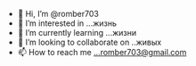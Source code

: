 - 👋 Hi, I’m @romber703
- 👀 I’m interested in ...жизнь
- 🌱 I’m currently learning ...жизни
- 💞️ I’m looking to collaborate on ..живых
- 📫 How to reach me ...romber703@gmail.com

<!---
romber703/romber703 is a ✨ special ✨ repository because its `README.md` (this file) appears on your GitHub profile.
You can click the Preview link to take a look at your changes.
--->
